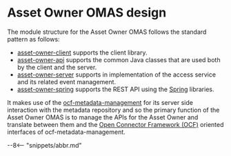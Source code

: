 <!-- SPDX-License-Identifier: CC-BY-4.0 -->
<!-- Copyright Contributors to the ODPi Egeria project 2020. -->

# Asset Owner OMAS design

The module structure for the Asset Owner OMAS follows the standard pattern as follows:

* [asset-owner-client](../../asset-owner-client) supports the client library.
* [asset-owner-api](../../asset-owner-api) supports the common Java classes that are used both by the client and the server.
* [asset-owner-server](../../asset-owner-server) supports in implementation of the access service and its related event management.
* [asset-owner-spring](../../asset-owner-spring) supports
the REST API using the [Spring](../../../../../developer-resources/Spring.md) libraries.

It makes use of the [ocf-metadata-management](/egeria-docs/services/ocf-metadata-management)
for its server side interaction with the metadata repository and so the
primary function of the Asset Owner OMAS is to manage the
APIs for the Asset Owner and translate between them and
the [Open Connector Framework (OCF)](/egeria-docs/frameworks/ocf/overview) oriented interfaces
of ocf-metadata-management.

--8<-- "snippets/abbr.md"